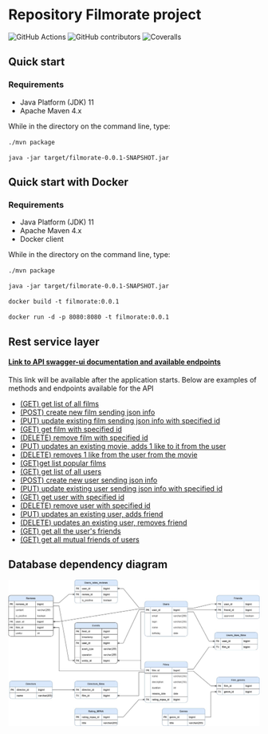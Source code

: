# Repository Filmorate project
![GitHub Actions](https://github.com/Difirton/java-filmorate/actions/workflows/api-tests.yml/badge.svg)
![GitHub contributors](https://img.shields.io/github/contributors/Difirton/java-filmorate?color=green)
![Coveralls](https://img.shields.io/badge/coverage-81%25-green)

## Quick start
### Requirements

- Java Platform (JDK) 11
- Apache Maven 4.x


While in the directory on the command line, type:

`./mvn package`

`java -jar target/filmorate-0.0.1-SNAPSHOT.jar`

## Quick start with Docker
### Requirements

- Java Platform (JDK) 11
- Apache Maven 4.x
- Docker client


While in the directory on the command line, type:

`./mvn package`

`java -jar target/filmorate-0.0.1-SNAPSHOT.jar`

`docker build -t filmorate:0.0.1`

`docker run -d -p 8080:8080 -t filmorate:0.0.1`

## Rest service layer

#### [Link to API swagger-ui documentation and available endpoints](http://localhost:8080/swagger-ui/index.html)


This link will be available after the application starts. Below are examples of methods and endpoints available for the API

- [(GET) get list of all films](http://localhost:8080/films)
- [(POST) create new film sending json info](http://localhost:8080/films)
- [(PUT) update existing film sending json info with specified id](http://localhost:8080/films/{id})
- [(GET) get film with specified id](http://localhost:8080/films/{id}) 
- [(DELETE) remove film with specified id](http://localhost:8080/films/{id})
- [(PUT) updates an existing movie, adds 1 like to it from the user](http://localhost:8080/films/{id}/like/{userId})
- [(DELETE) removes 1 like from the user from the movie](http://localhost:8080/films/{id}/like/{userId})
- [(GET)get list popular films](http://localhost:8080/films/popular)
- [(GET) get list of all users](http://localhost:8080/users)
- [(POST) create new user sending json info](http://localhost:8080/users)
- [(PUT) update existing user sending json info with specified id](http://localhost:8080/users/{id})
- [(GET) get user with specified id](http://localhost:8080/users/{id})
- [(DELETE) remove user with specified id](http://localhost:8080/users/{id})
- [(PUT) updates an existing user, adds friend](http://localhost:8080/users/{id}/friends/{friendId})
- [(DELETE) updates an existing user, removes friend](http://localhost:8080/users/{id}/friends/{friendId})
- [(GET) get all the user's friends](http://localhost:8080/users/{id}/friends)
- [(GET) get all mutual friends of users](http://localhost:8080/users/{id}/friends/{otherId})


## Database dependency diagram

![diagram](./images/diagram.jpg)